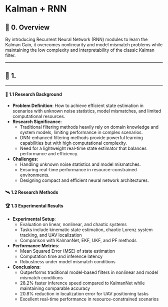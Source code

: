 # Kalman + RNN 

## 🌟 0. Overview
By introducing Recurrent Neural Network (RNN) modules to learn the Kalman Gain, it overcomes nonlinearity and model mismatch problems while maintaining the low complexity and interpretability of the classic Kalman filter.

---  


## 🔬 1. 


---  
#### 🚀 1.1 Research Background 
- **Problem Definition**: How to achieve efficient state estimation in scenarios with unknown noise statistics, model mismatches, and limited computational resources.  
- **Research Significance**:
  - Traditional filtering methods heavily rely on domain knowledge and system models, limiting performance in complex scenarios.  
  - DNN-enhanced filtering methods provide powerful learning capabilities but with high computational complexity.  
  - Need for a lightweight real-time state estimator that balances performance and efficiency.
- **Challenges**:
  - Handling unknown noise statistics and model mismatches.  
  - Ensuring real-time performance in resource-constrained environments.  
  - Designing compact and efficient neural network architectures.

#### 🛰️ 1.2 Research Methods  


  
#### 🏆 1.3 Experimental Results  
- **Experimental Setup**:
  - Evaluation on linear, nonlinear, and chaotic systems  
  - Tasks include kinematic state estimation, chaotic Lorenz system tracking, and UAV localization  
  - Comparison with KalmanNet, EKF, UKF, and PF methods 
- **Performance Metrics**:
  - Mean Squared Error (MSE) of state estimation  
  - Computation time and inference latency  
  - Robustness under model mismatch conditions
- **Conclusions**:
  - Outperforms traditional model-based filters in nonlinear and model mismatch conditions  
  - 28.2% faster inference speed compared to KalmanNet while maintaining comparable accuracy  
  - 20.8% reduction in localization error for UAV positioning tasks  
  - Excellent real-time performance in resource-constrained scenarios




